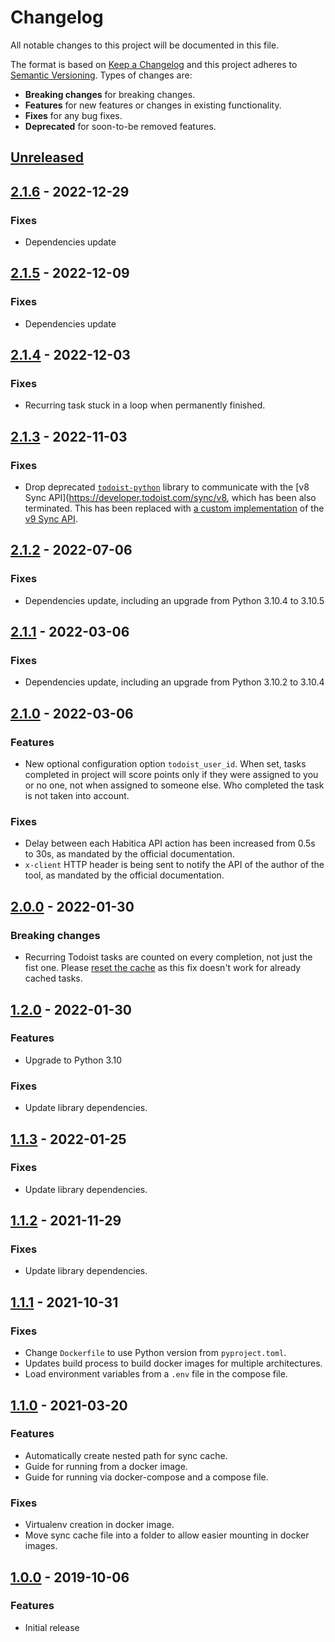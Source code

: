 # Changelog
All notable changes to this project will be documented in this file.

The format is based on [Keep a Changelog](http://keepachangelog.com/en/1.0.0/)
and this project adheres to [Semantic Versioning](http://semver.org/spec/v2.0.0.html).
Types of changes are:

- **Breaking changes** for breaking changes.
- **Features** for new features or changes in existing functionality.
- **Fixes** for any bug fixes.
- **Deprecated** for soon-to-be removed features.

## [Unreleased]

## [2.1.6] - 2022-12-29

### Fixes

- Dependencies update

## [2.1.5] - 2022-12-09

### Fixes

- Dependencies update

## [2.1.4] - 2022-12-03

### Fixes

- Recurring task stuck in a loop when permanently finished.

## [2.1.3] - 2022-11-03

### Fixes

- Drop deprecated [`todoist-python`](https://github.com/Doist/todoist-python) library to communicate with the [v8 Sync API](https://developer.todoist.com/sync/v8, which has been also terminated. This has been replaced with [a custom implementation](src/todoist_api.py) of the [v9 Sync API](https://developer.todoist.com/sync/v9).

## [2.1.2] - 2022-07-06

### Fixes

- Dependencies update, including an upgrade from Python 3.10.4 to 3.10.5

## [2.1.1] - 2022-03-06

### Fixes

- Dependencies update, including an upgrade from Python 3.10.2 to 3.10.4

## [2.1.0] - 2022-03-06

### Features

- New optional configuration option `todoist_user_id`. When set, tasks completed in project will score points only if they were assigned to you or no one, not when assigned to someone else. Who completed the task is not taken into account.

### Fixes

- Delay between each Habitica API action has been increased from 0.5s to 30s, as mandated by the official documentation.
- `x-client` HTTP header is being sent to notify the API of the author of the tool, as mandated by the official documentation.

## [2.0.0] - 2022-01-30

### Breaking changes

- Recurring Todoist tasks are counted on every completion, not just the fist one. Please [reset the cache](README.md#resetting-sync-cache) as this fix doesn't work for already cached tasks.

## [1.2.0] - 2022-01-30

### Features

- Upgrade to Python 3.10

### Fixes

- Update library dependencies.

## [1.1.3] - 2022-01-25

### Fixes

- Update library dependencies.

## [1.1.2] - 2021-11-29

### Fixes

- Update library dependencies.

## [1.1.1] - 2021-10-31

### Fixes

- Change `Dockerfile` to use Python version from `pyproject.toml`.
- Updates build process to build docker images for multiple architectures.
- Load environment variables from a `.env` file in the compose file.

## [1.1.0] - 2021-03-20

### Features

- Automatically create nested path for sync cache.
- Guide for running from a docker image.
- Guide for running via docker-compose and a compose file.

### Fixes

- Virtualenv creation in docker image.
- Move sync cache file into a folder to allow easier mounting in docker images.

## [1.0.0] - 2019-10-06

### Features

- Initial release

[Unreleased]: https://github.com/radeklat/todoist-habitica-sync/compare/2.1.6...HEAD
[2.1.6]: https://github.com/radeklat/todoist-habitica-sync/compare/2.1.5...2.1.6
[2.1.5]: https://github.com/radeklat/todoist-habitica-sync/compare/2.1.4...2.1.5
[2.1.4]: https://github.com/radeklat/todoist-habitica-sync/compare/2.1.3...2.1.4
[2.1.3]: https://github.com/radeklat/todoist-habitica-sync/compare/2.1.2...2.1.3
[2.1.2]: https://github.com/radeklat/todoist-habitica-sync/compare/2.1.1...2.1.2
[2.1.1]: https://github.com/radeklat/todoist-habitica-sync/compare/2.1.0...2.1.1
[2.1.0]: https://github.com/radeklat/todoist-habitica-sync/compare/2.0.0...2.1.0
[2.0.0]: https://github.com/radeklat/todoist-habitica-sync/compare/1.2.0...2.0.0
[1.2.0]: https://github.com/radeklat/todoist-habitica-sync/compare/1.1.3...1.2.0
[1.1.3]: https://github.com/radeklat/todoist-habitica-sync/compare/1.1.2...1.1.3
[1.1.2]: https://github.com/radeklat/todoist-habitica-sync/compare/1.1.1...1.1.2
[1.1.1]: https://github.com/radeklat/todoist-habitica-sync/compare/1.1.0...1.1.1
[1.1.0]: https://github.com/radeklat/todoist-habitica-sync/compare/1.0.0...1.1.0
[1.0.0]: https://github.com/radeklat/todoist-habitica-sync/compare/initial...1.0.0
